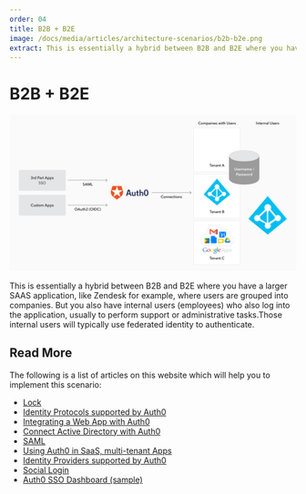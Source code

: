 ```yaml
---
order: 04
title: B2B + B2E
image: /docs/media/articles/architecture-scenarios/b2b-b2e.png
extract: This is essentially a hybrid between B2B and B2E where you have a larger SAAS application, like Zendesk for example, where users are grouped into companies. 
---
```


# B2B + B2E

![](/media/articles/architecture-scenarios/b2b-b2e.png)

This is essentially a hybrid between B2B and B2E where you have a larger SAAS application, like Zendesk for example, where users are grouped into companies. But you also have internal users (employees) who also log into the application, usually to perform support or administrative tasks.Those internal users will typically use federated identity to authenticate.

## Read More

The following is a list of articles on this website which will help you to implement this scenario:

* [Lock](https://auth0.com/lock)
* [Identity Protocols supported by Auth0](https://auth0.com/docs/protocols)
* [Integrating a Web App with Auth0](https://auth0.com/docs/oauth-web-protocol)
* [Connect Active Directory with Auth0](https://auth0.com/docs/connections/enterprise/active-directory)
* [SAML](https://auth0.com/docs/saml-configuration)
* [Using Auth0 in SaaS, multi-tenant Apps](https://auth0.com/docs/saas-apps)
* [Identity Providers supported by Auth0](https://auth0.com/docs/identityproviders)
* [Social Login](https://auth0.com/learn/social-login/)
* [Auth0 SSO Dashboard (sample)](https://github.com/auth0-samples/auth0-sso-dashboard)
